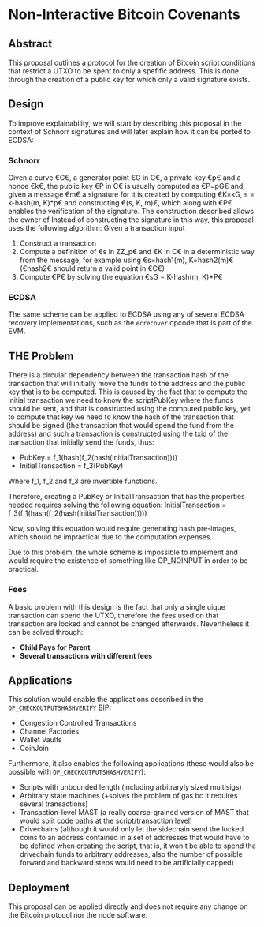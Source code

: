 # Non-Interactive Bitcoin Covenants

## Abstract
This proposal outlines a protocol for the creation of Bitcoin script conditions that restrict a UTXO to be spent to only a spefific address.
This is done through the creation of a public key for which only a valid signature exists.

## Design
To improve explainability, we will start by describing this proposal in the context of Schnorr signatures and will later explain how it can be ported to ECDSA:

### Schnorr
Given a curve €C€, a generator point €G in C€, a private key €p€ and a nonce €k€, the public key €P in C€ is usually computed as €P=pG€ and, given a message €m€ a signature for it is created by computing €K=kG, s = k-hash(m, K)*p€ and constructing €(s, K, m)€, which along with €P€ enables the verification of the signature.
The construction described allows the owner of Instead of constructing the signature in this way, this proposal uses the following algorithm:
Given a transaction input  
1. Construct a transaction 
2. Compute a definition of €s in ZZ_p€ and €K in C€ in a deterministic way from the message, for example using €s=hash1(m), K=hash2(m)€ (€hash2€ should return a valid point in €C€)
3. Compute €P€ by solving the equation €sG = K-hash(m, K)*P€

### ECDSA
The same scheme can be applied to ECDSA using any of several ECDSA recovery implementations, such as the `ecrecover` opcode that is part of the EVM.

## THE Problem
There is a circular dependency between the transaction hash of the transaction that will initially move the funds to the address and the public key that is to be computed. This is caused by the fact that to compute the initial transaction we need to know the scriptPubKey where the funds should be sent, and that is constructed using the computed public key, yet to compute that key we need to know the hash of the transaction that should be signed (the transaction that would spend the fund from the address) and such a transaction is constructed using the txid of the transaction that initially send the funds, thus:
- PubKey = f_1(hash(f_2(hash(InitialTransaction))))
- InitialTransaction = f_3(PubKey)

Where f_1, f_2 and f_3 are invertible functions.

Therefore, creating a PubKey or InitialTransaction that has the properties needed requires solving the following equation:
InitialTransaction = f_3(f_1(hash(f_2(hash(InitialTransaction)))))

Now, solving this equation would require generating hash pre-images, which should be impractical due to the computation expenses.

Due to this problem, the whole scheme is impossible to implement and would require the existence of something like OP_NOINPUT in order to be practical.

### Fees
A basic problem with this design is the fact that only a single uique transaction can spend the UTXO, therefore the fees used on that transaction are locked and cannot be changed afterwards. Nevertheless it can be solved through:
- **Child Pays for Parent**
- **Several transactions with different fees**

## Applications
This solution would enable the applications described in the [`OP_CHECKOUTPUTSHASHVERIFY` BIP](https://github.com/JeremyRubin/bips/blob/op-checkoutputshashverify/bip-coshv.mediawiki):
- Congestion Controlled Transactions
- Channel Factories
- Wallet Vaults
- CoinJoin

Furthermore, it also enables the following applications (these would also be possible with `OP_CHECKOUTPUTSHASHVERIFY`):
- Scripts with unbounded length (including arbitraryly sized multisigs)
- Arbitrary state machines (+solves the problem of gas bc it requires several transactions)
- Transaction-level MAST (a really coarse-grained version of MAST that would split code paths at the script/transaction level)
- Drivechains (although it would only let the sidechain send the locked coins to an address contained in a set of addresses that would have to be defined when creating the script, that is, it won't be able to spend the drivechain funds to arbitrary addresses, also the number of possible forward and backward steps would need to be artificially capped)

## Deployment
This proposal can be applied directly and does not require any change on the Bitcoin protocol nor the node software.
